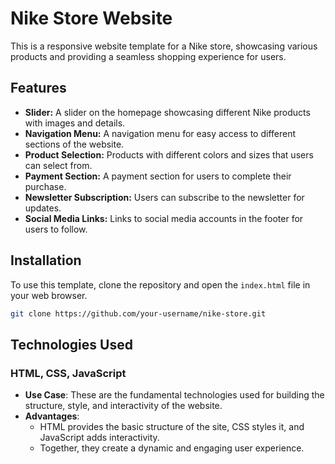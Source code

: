 # Nike Store Website

This is a responsive website template for a Nike store, showcasing various products and providing a seamless shopping experience for users.

## Features

- **Slider:** A slider on the homepage showcasing different Nike products with images and details.
- **Navigation Menu:** A navigation menu for easy access to different sections of the website.
- **Product Selection:** Products with different colors and sizes that users can select from.
- **Payment Section:** A payment section for users to complete their purchase.
- **Newsletter Subscription:** Users can subscribe to the newsletter for updates.
- **Social Media Links:** Links to social media accounts in the footer for users to follow.

## Installation

To use this template, clone the repository and open the `index.html` file in your web browser.

```bash
git clone https://github.com/your-username/nike-store.git
```

## Technologies Used

### HTML, CSS, JavaScript

- **Use Case**: These are the fundamental technologies used for building the structure, style, and interactivity of the website.
- **Advantages**: 
  - HTML provides the basic structure of the site, CSS styles it, and JavaScript adds interactivity.
  - Together, they create a dynamic and engaging user experience.



